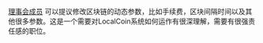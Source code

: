 [理事会成员](introduction/committee) 可以提议修改区块链的动态参数，比如手续费，区块间隔时间以及其他很多参数。这是一个需要对LocalCoin系统如何运作有很深理解，需要有很强责任感的职位。